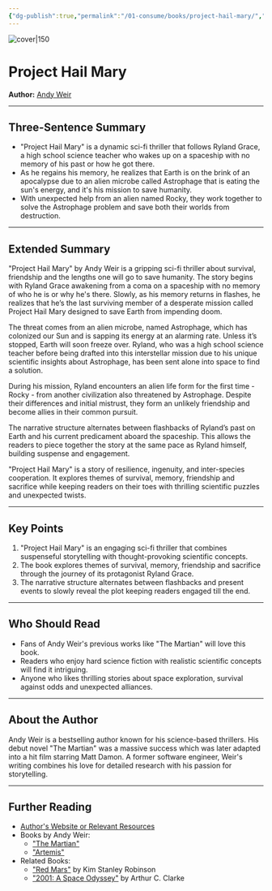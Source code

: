 ```yaml
---
{"dg-publish":true,"permalink":"/01-consume/books/project-hail-mary/","title":"Project Hail Mary"}
---
```


![cover|150](https://books.google.com/books/publisher/content/images/frontcover/GrYsEAAAQBAJ?fife=w600-h900&source=gbs_api)
# Project Hail Mary
**Author:** [Andy Weir](https://andyweirauthor.com/)

---

## Three-Sentence Summary
- "Project Hail Mary" is a dynamic sci-fi thriller that follows Ryland Grace, a high school science teacher who wakes up on a spaceship with no memory of his past or how he got there. 
- As he regains his memory, he realizes that Earth is on the brink of an apocalypse due to an alien microbe called Astrophage that is eating the sun's energy, and it's his mission to save humanity. 
- With unexpected help from an alien named Rocky, they work together to solve the Astrophage problem and save both their worlds from destruction.

---

## Extended Summary
"Project Hail Mary" by Andy Weir is a gripping sci-fi thriller about survival, friendship and the lengths one will go to save humanity. The story begins with Ryland Grace awakening from a coma on a spaceship with no memory of who he is or why he's there. Slowly, as his memory returns in flashes, he realizes that he’s the last surviving member of a desperate mission called Project Hail Mary designed to save Earth from impending doom.

The threat comes from an alien microbe, named Astrophage, which has colonized our Sun and is sapping its energy at an alarming rate. Unless it’s stopped, Earth will soon freeze over. Ryland, who was a high school science teacher before being drafted into this interstellar mission due to his unique scientific insights about Astrophage, has been sent alone into space to find a solution.

During his mission, Ryland encounters an alien life form for the first time - Rocky - from another civilization also threatened by Astrophage. Despite their differences and initial mistrust, they form an unlikely friendship and become allies in their common pursuit.

The narrative structure alternates between flashbacks of Ryland’s past on Earth and his current predicament aboard the spaceship. This allows the readers to piece together the story at the same pace as Ryland himself, building suspense and engagement.

"Project Hail Mary" is a story of resilience, ingenuity, and inter-species cooperation. It explores themes of survival, memory, friendship and sacrifice while keeping readers on their toes with thrilling scientific puzzles and unexpected twists.

---

## Key Points
1. "Project Hail Mary" is an engaging sci-fi thriller that combines suspenseful storytelling with thought-provoking scientific concepts.
2. The book explores themes of survival, memory, friendship and sacrifice through the journey of its protagonist Ryland Grace.
3. The narrative structure alternates between flashbacks and present events to slowly reveal the plot keeping readers engaged till the end.

---

## Who Should Read
- Fans of Andy Weir's previous works like "The Martian" will love this book.
- Readers who enjoy hard science fiction with realistic scientific concepts will find it intriguing.
- Anyone who likes thrilling stories about space exploration, survival against odds and unexpected alliances.

---

## About the Author
Andy Weir is a bestselling author known for his science-based thrillers. His debut novel "The Martian" was a massive success which was later adapted into a hit film starring Matt Damon. A former software engineer, Weir's writing combines his love for detailed research with his passion for storytelling.

---

## Further Reading
- [Author's Website or Relevant Resources](https://andyweirauthor.com/)
- Books by Andy Weir:
  - ["The Martian"](https://www.amazon.com/Martian-Novel-Andy-Weir/dp/0553418025)
  - ["Artemis"](https://www.amazon.com/Artemis-Novel-Andy-Weir/dp/0553448129)
- Related Books:
  - ["Red Mars"](https://www.amazon.com/Red-Mars-Trilogy-Stanley-Robinson/dp/0553560735) by Kim Stanley Robinson
  - ["2001: A Space Odyssey"](https://www.amazon.com/2001-Space-Odyssey-Arthur-Clarke/dp/0451457994) by Arthur C. Clarke
